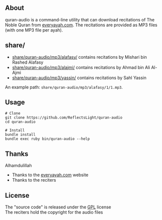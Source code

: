 ## About

quran-audio is a command-line utility that
can download recitations of The Noble Quran from
[everyayah.com](https://everyayah.com).
The recitations are provided as MP3 files
(with one MP3 file per ayah).

## share/

* [share/quran-audio/mp3/alafasy/](share/quran-audio/mp3/alafasy/)
  contains recitations by Mishari bin Rashed Alafasy
* [share/quran-audio/mp3/alajmi/](share/quran-audio/mp3/alajmi/)
  contains recitations by Ahmad bin Ali Al-Ajmi
* [share/quran-audio/mp3/yassin/](share/quran-audio/mp3/yassin/)
  contains recitations by Sahl Yassin

An example path: `share/quran-audio/mp3/alafasy/1/1.mp3`.

## Usage

    # Clone
    git clone https://github.com/ReflectsLight/quran-audio
    cd quran-audio

    # Install
    bundle install
    bundle exec ruby bin/quran-audio --help

## Thanks

Alhamdulillah

* Thanks to the [everyayah.com](https://everyayah.com) website
* Thanks to the reciters

## License

The "source code" is released under the [GPL](./LICENSE) license
<br>
The reciters hold the copyright for the audio files
